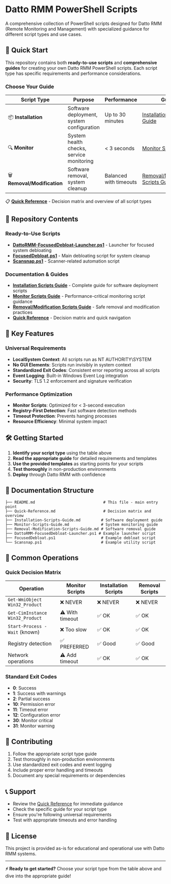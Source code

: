 # Datto RMM PowerShell Scripts

A comprehensive collection of PowerShell scripts designed for Datto RMM (Remote Monitoring and Management) with specialized guidance for different script types and use cases.

## 🚀 Quick Start

This repository contains both **ready-to-use scripts** and **comprehensive guides** for creating your own Datto RMM PowerShell scripts. Each script type has specific requirements and performance considerations.

### Choose Your Guide

| Script Type | Purpose | Performance | Guide |
|-------------|---------|-------------|-------|
| 📦 **Installation** | Software deployment, system configuration | Up to 30 minutes | [Installation Scripts Guide](Installation-Scripts-Guide.md) |
| 🔍 **Monitor** | System health checks, service monitoring | < 3 seconds | [Monitor Scripts Guide](Monitor-Scripts-Guide.md) |
| 🗑️ **Removal/Modification** | Software removal, system cleanup | Balanced with timeouts | [Removal/Modification Scripts Guide](Removal-Modification-Scripts-Guide.md) |

📋 **[Quick Reference](Quick-Reference.md)** - Decision matrix and overview of all script types

## 📁 Repository Contents

### Ready-to-Use Scripts

- **[DattoRMM-FocusedDebloat-Launcher.ps1](DattoRMM-FocusedDebloat-Launcher.ps1)** - Launcher for focused system debloating
- **[FocusedDebloat.ps1](FocusedDebloat.ps1)** - Main debloating script for system cleanup
- **[Scansnap.ps1](Scansnap.ps1)** - Scanner-related automation script

### Documentation & Guides

- **[Installation Scripts Guide](Installation-Scripts-Guide.md)** - Complete guide for software deployment scripts
- **[Monitor Scripts Guide](Monitor-Scripts-Guide.md)** - Performance-critical monitoring script guidance
- **[Removal/Modification Scripts Guide](Removal-Modification-Scripts-Guide.md)** - Safe removal and modification practices
- **[Quick Reference](Quick-Reference.md)** - Decision matrix and quick navigation

## 🎯 Key Features

### Universal Requirements

- **LocalSystem Context**: All scripts run as NT AUTHORITY\SYSTEM
- **No GUI Elements**: Scripts run invisibly in system context
- **Standardized Exit Codes**: Consistent error reporting across all scripts
- **Event Logging**: Built-in Windows Event Log integration
- **Security**: TLS 1.2 enforcement and signature verification

### Performance Optimization

- **Monitor Scripts**: Optimized for < 3-second execution
- **Registry-First Detection**: Fast software detection methods
- **Timeout Protection**: Prevents hanging processes
- **Resource Efficiency**: Minimal system impact

## 🛠️ Getting Started

1. **Identify your script type** using the table above
2. **Read the appropriate guide** for detailed requirements and templates
3. **Use the provided templates** as starting points for your scripts
4. **Test thoroughly** in non-production environments
5. **Deploy** through Datto RMM with confidence

## 📖 Documentation Structure

```text
├── README.md                              # This file - main entry point
├── Quick-Reference.md                     # Decision matrix and overview
├── Installation-Scripts-Guide.md         # Software deployment guide
├── Monitor-Scripts-Guide.md              # System monitoring guide
├── Removal-Modification-Scripts-Guide.md # Software removal guide
├── DattoRMM-FocusedDebloat-Launcher.ps1 # Example launcher script
├── FocusedDebloat.ps1                    # Example debloat script
└── Scansnap.ps1                          # Example utility script
```

## 🔧 Common Operations

### Quick Decision Matrix

| Operation | Monitor Scripts | Installation Scripts | Removal Scripts |
|-----------|----------------|---------------------|-----------------|
| `Get-WmiObject Win32_Product` | ❌ NEVER | ❌ NEVER | ❌ NEVER |
| `Get-CimInstance Win32_Product` | ⚠️ With timeout | ✅ OK | ✅ OK |
| `Start-Process -Wait` (known) | ❌ Too slow | ✅ OK | ✅ OK |
| Registry detection | ✅ PREFERRED | ✅ Good | ✅ Good |
| Network operations | ⚠️ Add timeout | ✅ OK | ✅ OK |

### Standard Exit Codes

- **0**: Success
- **1**: Success with warnings
- **2**: Partial success
- **10**: Permission error
- **11**: Timeout error
- **12**: Configuration error
- **30**: Monitor critical
- **31**: Monitor warning

## 🤝 Contributing

1. Follow the appropriate script type guide
2. Test thoroughly in non-production environments
3. Use standardized exit codes and event logging
4. Include proper error handling and timeouts
5. Document any special requirements or dependencies

## 📞 Support

- Review the [Quick Reference](Quick-Reference.md) for immediate guidance
- Check the specific guide for your script type
- Ensure you're following universal requirements
- Test with appropriate timeouts and error handling

## 📄 License

This project is provided as-is for educational and operational use with Datto RMM systems.

---

**⚡ Ready to get started?** Choose your script type from the table above and dive into the appropriate guide!
